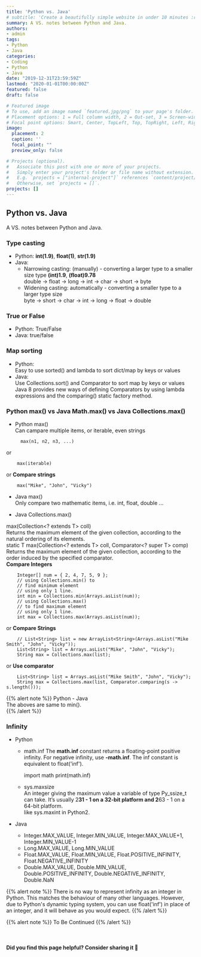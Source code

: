 ```yaml
---
title: 'Python vs. Java'
# subtitle: 'Create a beautifully simple website in under 10 minutes :rocket:'
summary: A VS. notes between Python and Java.
authors:
- admin
tags:
- Python
- Java
categories:
- Coding
- Python
- Java
date: "2019-12-31T23:59:59Z"
lastmod: "2020-01-01T00:00:00Z"
featured: false
draft: false

# Featured image
# To use, add an image named `featured.jpg/png` to your page's folder.
# Placement options: 1 = Full column width, 2 = Out-set, 3 = Screen-width
# Focal point options: Smart, Center, TopLeft, Top, TopRight, Left, Right, BottomLeft, Bottom, BottomRight
image:
  placement: 2
  caption: ''
  focal_point: ""
  preview_only: false

# Projects (optional).
#   Associate this post with one or more of your projects.
#   Simply enter your project's folder or file name without extension.
#   E.g. `projects = ["internal-project"]` references `content/project/deep-learning/index.md`.
#   Otherwise, set `projects = []`.
projects: []
---
```


## Python vs. Java
A VS. notes between Python and Java.

### Type casting

- Python: **int(1.9)**, **float(1)**, **str(1.9)**    
- Java:  
    * Narrowing casting: (manually) - converting a larger type to a smaller size type
      **(int)1.9**, **(float)9.78**    
      double -> float -> long -> int -> char -> short -> byte  
    * Widening casting: automatically - converting a smaller type to a larger type size  
      byte -> short -> char -> int -> long -> float -> double  

### True or False

- Python: True/False  
- Java: true/false   

### Map sorting

- Python:  
Easy to use sorted() and lambda to sort dict/map by keys or values  
- Java:  
Use Collections.sort() and Comparator to sort map by keys or values  
Java 8 provides new ways of defining Comparators by using lambda expressions and the comparing() static factory method.  


### Python max() vs Java Math.max() vs Java Collections.max()

- Python max()  
Can campare multiple items, or iterable, even strings  

        max(n1, n2, n3, ...)
or

        max(iterable)
or **Compare strings**  

        max("Mike", "John", "Vicky")

- Java max()  
Only compare two mathematic items, i.e. int, float, double ...  

- Java Collections.max()  

max(Collection<? extends T> coll)  
Returns the maximum element of the given collection, according to the natural ordering of its elements.  
static <T> T	max(Collection<? extends T> coll, Comparator<? super T> comp)  
Returns the maximum element of the given collection, according to the order induced by the specified comparator.  
**Compare Integers**  

        Integer[] num = { 2, 4, 7, 5, 9 };
        // using Collections.min() to
        // find minimum element
        // using only 1 line.
        int min = Collections.min(Arrays.asList(num));
        // using Collections.max()
        // to find maximum element
        // using only 1 line.
        int max = Collections.max(Arrays.asList(num));

or **Compare Strings**  

        // List<String> list = new ArrayList<String>(Arrays.asList("Mike Smith", "John", "Vicky"));
        List<String> list = Arrays.asList("Mike", "John", "Vicky");
        String max = Collections.max(list);
or **Use comparator**  

        List<String> list = Arrays.asList("Mike Smith", "John", "Vicky");
        String max = Collections.max(list, Comparator.comparing(s -> s.length()));

{{% alert note %}}
Python - Java  
The aboves are same to min().  
{{% /alert %}}

### Infinity

- Python  
    * math.inf
      The **math.inf** constant returns a floating-point positive infinity.
      For negative infinity, use **-math.inf**.
      The inf constant is equivalent to float('inf').
      
        import math
        print(math.inf)
    * sys.maxsize  
    An integer giving the maximum value a variable of type Py_ssize_t can take. It’s usually 2**31 - 1 on a 32-bit platform and 2**63 - 1 on a 64-bit platform.  
    like sys.maxint in Python2.  

- Java  
    * Integer.MAX_VALUE, Integer.MIN_VALUE, Integer.MAX_VALUE+1, Integer.MIN_VALUE-1  
    * Long.MAX_VALUE, Long.MIN_VALUE  
    * Float.MAX_VALUE, Float.MIN_VALUE, Float.POSITIVE_INFINITY, Float.NEGATIVE_INFINITY  
    * Double.MAX_VALUE, Double.MIN_VALUE, Double.POSITIVE_INFINITY, Double.NEGATIVE_INFINITY, Double.NaN


{{% alert note %}}
There is no way to represent infinity as an integer in Python. This matches the behaviour of many other languages. However, due to Python's dynamic typing system, you can use float('inf') in place of an integer, and it will behave as you would expect.
{{% /alert %}}

{{% alert note %}}
To Be Continued
{{% /alert %}}




<br>

#### Did you find this page helpful? Consider sharing it 🙌
